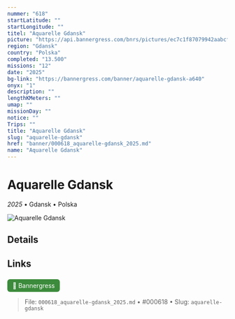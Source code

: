 ```yaml
---
nummer: "618"
startLatitude: ""
startLongitude: ""
titel: "Aquarelle Gdansk"
picture: "https://api.bannergress.com/bnrs/pictures/ec7c1f87079942aabcfc16d660f09708"
region: "Gdansk"
country: "Polska"
completed: "13.500"
missions: "12"
date: "2025"
bg-link: "https://bannergress.com/banner/aquarelle-gdansk-a640"
onyx: "1"
description: ""
lengthKMeters: ""
umap: ""
missionDay: ""
notice: ""
Trips: ""
title: "Aquarelle Gdansk"
slug: "aquarelle-gdansk"
href: "banner/000618_aquarelle-gdansk_2025.md"
name: "Aquarelle Gdansk"
---
```

# Aquarelle Gdansk

*2025* • Gdansk • Polska

![Aquarelle Gdansk](https://api.bannergress.com/bnrs/pictures/ec7c1f87079942aabcfc16d660f09708)



## Details









## Links
<a href="https://bannergress.com/banner/aquarelle-gdansk-a640" style="display:inline-block;margin:6px 8px 0 0;padding:6px 12px;background:#3c8b3c;color:#fff;text-decoration:none;border-radius:6px;">🔗 Bannergress</a>




> File: `000618_aquarelle-gdansk_2025.md` • #000618 • Slug: `aquarelle-gdansk`
